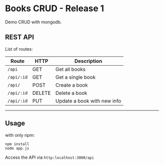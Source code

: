 # Books CRUD - Release 1
Demo CRUD with mongodb.

## REST API

List of routes:

| Route                   | HTTP   | Description            			 				|
|-------------------------|--------|--------------------------------------|
| `/api` 			  					| GET    | Get all books		 										|
| `/api/:id`		  				| GET    | Get a single book  				 					|
| `/api/`			  					| POST   | Create a book  				 							|
| `/api/:id`		  				| DELETE | Delete a book						 						|
| `/api/:id`		  				| PUT	   | Update a book with new info 		 			|

***
## Usage
with only npm:
```
npm install
node app.js
```

Access the API via `http:localhost:3000/api`